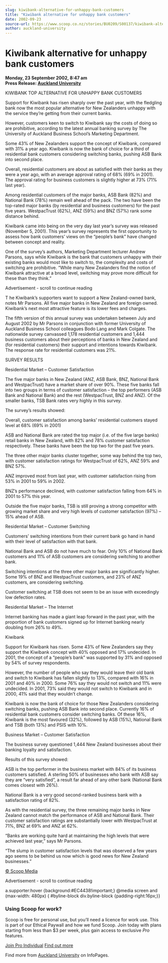 ```yaml
---
slug: kiwibank-alternative-for-unhappy-bank-customers
title: "Kiwibank alternative for unhappy bank customers"
date: 2002-09-23
source-url: https://www.scoop.co.nz/stories/BU0209/S00137/kiwibank-alternative-for-unhappy-bank-customers.htm
author: auckland-university
---
```

Kiwibank alternative for unhappy bank customers
===============================================

**Monday, 23 September 2002, 8:47 am**  
**Press Release: [Auckland University](https://info.scoop.co.nz/Auckland_University)**

  
KIWIBANK TOP ALTERNATIVE FOR UNHAPPY BANK CUSTOMERS

Support for Kiwibank has risen sharply over the past year, with the fledgling bank now the most popular alternative for New Zealanders unhappy with the service they’re getting from their current banks.

However, customers keen to switch to Kiwibank say the costs of doing so are prohibitive, according to the latest annual banking survey by The University of Auckland Business School’s Marketing Department.

Some 43% of New Zealanders support the concept of Kiwibank, compared with 31% a year ago. Kiwibank is now the bank of choice for a third of residential bank customers considering switching banks, pushing ASB Bank into second place.

Overall, residential customers are about as satisfied with their banks as they were a year ago, with an average approval rating of 68% (69% in 2001). The approval rating for business customers is slightly higher at 73% (71% last year).

Among residential customers of the major banks, ASB Bank (82%) and National Bank (78%) remain well ahead of the pack. The two have been the top-rated major banks (by residential and business customers) for the past five years. WestpacTrust (62%), ANZ (59%) and BNZ (57%) rank some distance behind.

Kiwibank came into being on the very day last year’s survey was released (November 5, 2001). This year’s survey represents the first opportunity to assess how bank customers’ views on the “people’s bank” have changed between concept and reality.

One of the survey’s authors, Marketing Department lecturer Andrew Parsons, says while Kiwibank is the bank that customers unhappy with their existing banks would most like to switch to, the complexity and costs of switching are prohibitive. “While many New Zealanders find the notion of Kiwibank attractive at a broad level, switching may prove more difficult for these than they think.”

Advertisement - scroll to continue reading





T he Kiwibank’s supporters want to support a New Zealand-owned bank, notes Mr Parsons. All five major banks in New Zealand are foreign owned. Kiwibank’s next most attractive feature is its lower fees and charges.

The fifth version of this annual survey was undertaken between July and August 2002 by Mr Parsons in conjunction with former University of Auckland Business School colleagues Bodo Lang and Mark Colgate. The nationwide survey canvassed 1,178 residential customers and 1,444 business customers about their perceptions of banks in New Zealand and (for residential customers) their support and intentions towards Kiwibank. The response rate for residential customers was 21%.

SURVEY RESULTS

Residential Market – Customer Satisfaction

The five major banks in New Zealand (ANZ, ASB Bank, BNZ, National Bank and WestpacTrust) have a market share of over 90%. These five banks fall into two groups in terms of customer satisfaction – the top performers (ASB Bank and National Bank) and the rest (WestpacTrust, BNZ and ANZ). Of the smaller banks, TSB Bank rates very highly in this survey.

The survey’s results showed:

Overall, customer satisfaction among banks’ residential customers stayed level at 68% (69% in 2001)

ASB and National Bank are rated the top major (i.e. of the five large banks) retail banks in New Zealand, with 82% and 78% customer satisfaction respectively. These banks have been the top two for the past five years.

The three other major banks cluster together, some way behind the top two, with customer satisfaction ratings for WestpacTrust of 62%, ANZ 59% and BNZ 57%.

ANZ improved most from last year, with customer satisfaction rising from 53% in 2001 to 59% in 2002.

BNZ’s performance declined, with customer satisfaction falling from 64% in 2001 to 57% this year.

Outside the five major banks, TSB is still proving a strong competitor with growing market share and very high levels of customer satisfaction (97%) – 15% ahead of ASB.

Residential Market – Customer Switching

Customers’ switching intentions from their current bank go hand in hand with their level of satisfaction with that bank.

National Bank and ASB do not have much to fear. Only 10% of National Bank customers and 11% of ASB customers are considering switching to another bank.

Switching intentions at the three other major banks are significantly higher. Some 19% of BNZ and WestpacTrust customers, and 23% of ANZ customers, are considering switching.

Customer switching at TSB does not seem to be an issue with exceedingly low defection rates.

Residential Market – The Internet

Internet banking has made a giant leap forward in the past year, with the proportion of bank customers signed up for Internet banking nearly doubling from 26% to 49%.

Kiwibank

Support for Kiwibank has risen. Some 43% of New Zealanders say they support the Kiwibank concept with 40% opposed and 17% undecided. In 2001, the concept of a “people’s bank” was supported by 31% and opposed by 54% of survey respondents.

However, the number of people who say they would leave their old bank and switch to Kiwibank has fallen slightly to 13%, compared with 16% in 2001 and 40% in 2000. Some 76% say they would not switch and 11% were undecided. In 2001, 73% said they would not switch to Kiwibank and in 2000, 41% said that they wouldn’t change.

Kiwibank is now the bank of choice for those New Zealanders considering switching banks, pushing ASB Bank into second place. Currently 16% of residential bank customers consider switching banks. Of these 16%, Kiwibank is the most favoured (32%), followed by ASB (15%), National Bank and TSB (both 13%) and PSIS with 10%.

Business Market – Customer Satisfaction

The business survey questioned 1,444 New Zealand businesses about their banking loyalty and satisfaction.

Results of this survey showed:

ASB is the top performer in the business market with 84% of its business customers satisfied. A sterling 50% of businesses who bank with ASB say they are “very satisfied”, a result far ahead of any other bank (National Bank comes closest with 26%).

National Bank is a very good second-ranked business bank with a satisfaction rating of 82%.

As with the residential survey, the three remaining major banks in New Zealand cannot match the performance of ASB and National Bank. Their customer satisfaction ratings are substantially lower with WestpacTrust at 71%, BNZ at 69% and ANZ at 62%.

“Banks are working quite hard at maintaining the high levels that were achieved last year,” says Mr Parsons.

“The slump in customer satisfaction levels that was observed a few years ago seems to be behind us now which is good news for New Zealand businesses.”  

[© Scoop Media](http://www.scoop.co.nz/about/terms.html)  

Advertisement - scroll to continue reading



a.supporter:hover {background:#EC4438!important;} @media screen and (max-width: 480px) { #byline-block div.byline-block {padding-right:16px;}}

### Using Scoop for work?

Scoop is free for personal use, but you’ll need a licence for work use. This is part of our Ethical Paywall and how we fund Scoop. Join today with plans starting from less than $3 per week, plus gain access to exclusive _Pro_ features.  
  
[Join Pro Individual](https://pro.scoop.co.nz/Individual/?from=ProIn24) [Find out more](https://pro.scoop.co.nz/using-scoop-for-work/?from=ProIn24)

Find more from [Auckland University](https://info.scoop.co.nz/Auckland_University) on InfoPages.